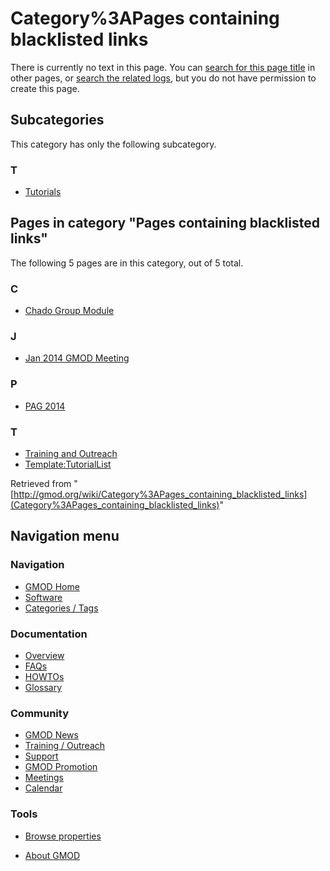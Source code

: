 



<span id="top"></span>




# <span dir="auto">Category%3APages containing blacklisted links</span>











There is currently no text in this page. You can [search for this page
title](Special%3ASearch/Pages_containing_blacklisted_links "Special:Search/Pages containing blacklisted links")
in other pages, or <span class="plainlinks"><a
href="http://gmod.org/mediawiki/index.php?title=Special:Log&amp;page=Category%3APages_containing_blacklisted_links"
class="external text" rel="nofollow">search the related logs</a></span>,
but you do not have permission to create this page.




## Subcategories

This category has only the following subcategory.



### T

- [Tutorials](Category%3ATutorials "Category%3ATutorials")




## Pages in category "Pages containing blacklisted links"

The following 5 pages are in this category, out of 5 total.



### C

- [Chado Group Module](Chado_Group_Module "Chado Group Module")

### J

- [Jan 2014 GMOD Meeting](Jan_2014_GMOD_Meeting "Jan 2014 GMOD Meeting")

### P

- [PAG 2014](PAG_2014 "PAG 2014")

### T

- [Training and Outreach](Training_and_Outreach "Training and Outreach")
- [Template:TutorialList](Template:TutorialList "Template:TutorialList")





Retrieved from
"[http://gmod.org/wiki/Category%3APages_containing_blacklisted_links](Category%3APages_containing_blacklisted_links)"





## Navigation menu









### Navigation



- <span id="n-GMOD-Home">[GMOD Home](Main_Page)</span>
- <span id="n-Software">[Software](GMOD_Components)</span>
- <span id="n-Categories-.2F-Tags">[Categories /
  Tags](Categories)</span>




### Documentation



- <span id="n-Overview">[Overview](Overview)</span>
- <span id="n-FAQs">[FAQs](Category%3AFAQ)</span>
- <span id="n-HOWTOs">[HOWTOs](Category%3AHOWTO)</span>
- <span id="n-Glossary">[Glossary](Glossary)</span>




### Community



- <span id="n-GMOD-News">[GMOD News](GMOD_News)</span>
- <span id="n-Training-.2F-Outreach">[Training /
  Outreach](Training_and_Outreach)</span>
- <span id="n-Support">[Support](Support)</span>
- <span id="n-GMOD-Promotion">[GMOD Promotion](GMOD_Promotion)</span>
- <span id="n-Meetings">[Meetings](Meetings)</span>
- <span id="n-Calendar">[Calendar](Calendar)</span>




### Tools

- <span id="t-smwbrowselink"><a href="Special%3ABrowse/Category%3APages_containing_blacklisted_links"
  rel="smw-browse">Browse properties</a></span>



- <span id="footer-places-about">[About
  GMOD](GMOD%3AAbout "GMOD%3AAbout")</span>

<!-- -->




